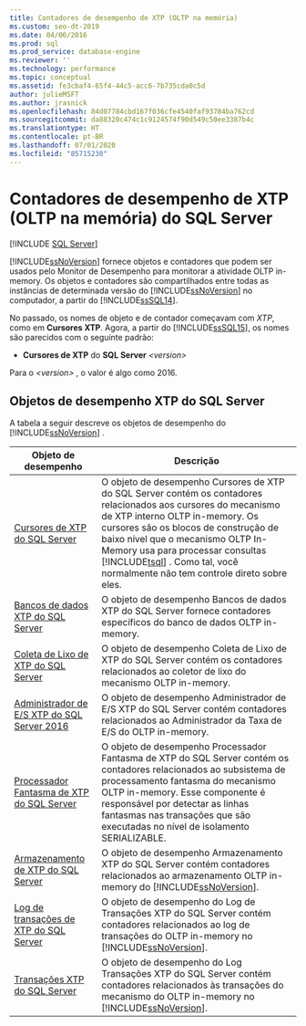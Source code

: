 ```yaml
---
title: Contadores de desempenho de XTP (OLTP na memória)
ms.custom: seo-dt-2019
ms.date: 04/06/2016
ms.prod: sql
ms.prod_service: database-engine
ms.reviewer: ''
ms.technology: performance
ms.topic: conceptual
ms.assetid: fe3cbaf4-65f4-44c5-acc6-7b735cda0c5d
author: julieMSFT
ms.author: jrasnick
ms.openlocfilehash: 84d07784cbd167f036cfe4540faf93784ba762cd
ms.sourcegitcommit: da88320c474c1c9124574f90d549c50ee3387b4c
ms.translationtype: HT
ms.contentlocale: pt-BR
ms.lasthandoff: 07/01/2020
ms.locfileid: "85715230"
---
```

# <a name="sql-server-xtp-in-memory-oltp-performance-counters"></a>Contadores de desempenho de XTP (OLTP na memória) do SQL Server
 [!INCLUDE [SQL Server](../../includes/applies-to-version/sqlserver.md)]

  [!INCLUDE[ssNoVersion](../../includes/ssnoversion-md.md)] fornece objetos e contadores que podem ser usados pelo Monitor de Desempenho para monitorar a atividade OLTP in-memory. Os objetos e contadores são compartilhados entre todas as instâncias de determinada versão do [!INCLUDE[ssNoVersion](../../includes/ssnoversion-md.md)] no computador, a partir do [!INCLUDE[ssSQL14](../../includes/sssql14-md.md)].  
  
 No passado, os nomes de objeto e de contador começavam com *XTP*, como em **Cursores XTP**. Agora, a partir do [!INCLUDE[ssSQL15](../../includes/sssql15-md.md)], os nomes são parecidos com o seguinte padrão:  
  
-   **Cursores de XTP** do **SQL Server** *\<version>*  
  
 Para o *\<version>* , o valor é algo como 2016.  
  
##  <a name="sql-server-xtp-performance-objects"></a><a name="SQLServerPOs"></a> Objetos de desempenho XTP do SQL Server  
 A tabela a seguir descreve os objetos de desempenho do [!INCLUDE[ssNoVersion](../../includes/ssnoversion-md.md)] .  
  
|Objeto de desempenho|Descrição|  
|------------------------|-----------------|  
|[Cursores de XTP do SQL Server](../../relational-databases/performance-monitor/sql-server-xtp-cursors.md)|O objeto de desempenho Cursores de XTP do SQL Server contém os contadores relacionados aos cursores do mecanismo de XTP interno OLTP in-memory. Os cursores são os blocos de construção de baixo nível que o mecanismo OLTP In-Memory usa para processar consultas [!INCLUDE[tsql](../../includes/tsql-md.md)] . Como tal, você normalmente não tem controle direto sobre eles.|  
|[Bancos de dados XTP do SQL Server](../../relational-databases/performance-monitor/sql-server-xtp-databases.md)|O objeto de desempenho Bancos de dados XTP do SQL Server fornece contadores específicos do banco de dados OLTP in-memory.|  
|[Coleta de Lixo de XTP do SQL Server](../../relational-databases/performance-monitor/sql-server-xtp-garbage-collection.md)|O objeto de desempenho Coleta de Lixo de XTP do SQL Server contém os contadores relacionados ao coletor de lixo do mecanismo OLTP in-memory.|  
|[Administrador de E/S XTP do SQL Server 2016](../../relational-databases/performance-monitor/sql-server-xtp-io-governor.md)|O objeto de desempenho Administrador de E/S XTP do SQL Server contém contadores relacionados ao Administrador da Taxa de E/S do OLTP in-memory.|
|[Processador Fantasma de XTP do SQL Server](../../relational-databases/performance-monitor/sql-server-xtp-phantom-processor.md)|O objeto de desempenho Processador Fantasma de XTP do SQL Server contém os contadores relacionados ao subsistema de processamento fantasma do mecanismo OLTP in-memory. Esse componente é responsável por detectar as linhas fantasmas nas transações que são executadas no nível de isolamento SERIALIZABLE.|  
|[Armazenamento de XTP do SQL Server](../../relational-databases/performance-monitor/sql-server-xtp-storage.md)|O objeto de desempenho Armazenamento XTP do SQL Server contém contadores relacionados ao armazenamento OLTP in-memory do [!INCLUDE[ssNoVersion](../../includes/ssnoversion-md.md)].|  
|[Log de transações de XTP do SQL Server](../../relational-databases/performance-monitor/sql-server-xtp-transaction-log.md)|O objeto de desempenho do Log de Transações XTP do SQL Server contém contadores relacionados ao log de transações do OLTP in-memory no [!INCLUDE[ssNoVersion](../../includes/ssnoversion-md.md)].|  
|[Transações XTP do SQL Server](../../relational-databases/performance-monitor/sql-server-xtp-transactions.md)|O objeto de desempenho do Log Transações XTP do SQL Server contém contadores relacionados às transações do mecanismo do OLTP in-memory no [!INCLUDE[ssNoVersion](../../includes/ssnoversion-md.md)].|  
  
  
